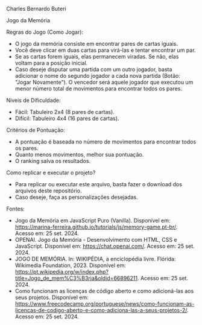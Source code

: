 Charles Bernardo Buteri

Jogo da Memória

Regras do Jogo (Como Jogar):
- O jogo da memória consiste em encontrar pares de cartas iguais.
- Você deve clicar em duas cartas para virá-las e tentar encontrar um par.
- Se as cartas forem iguais, elas permanecem viradas. Se não, elas voltam para a posição inicial.
- Caso deseje disputar uma partida com um outro jogador, basta adicionar o nome do segundo jogador a cada nova partida (Botão: "Jogar Novamente"). O vencedor será aquele jogador que executou um menor número total de movimentos para encontrar todos os pares.

Níveis de Dificuldade:
- Fácil: Tabuleiro 2x4 (8 pares de cartas).
- Difícil: Tabuleiro 4x4 (16 pares de cartas).

Critérios de Pontuação:
- A pontuação é baseada no número de movimentos para encontrar todos os pares.
- Quanto menos movimentos, melhor sua pontuação.
- O ranking salva os resultados.

Como replicar e executar o projeto?
- Para replicar ou executar este arquivo, basta fazer o download dos arquivos deste repositório.
- Caso deseje, faça as personalizações desejadas.

Fontes:
- Jogo da Memória em JavaScript Puro (Vanilla). Disponível em: https://marina-ferreira.github.io/tutorials/js/memory-game.pt-br/. Acesso em: 25 set. 2024.
- OPENAI. Jogo da Memória - Desenvolvimento com HTML, CSS e JavaScript. Disponível em: https://chat.openai.com/. Acesso em: 25 set. 2024.
- JOGO DE MEMÓRIA. In: WIKIPÉDIA, a enciclopédia livre. Flórida: Wikimedia Foundation, 2023. Disponível em: <https://pt.wikipedia.org/w/index.php?title=Jogo_de_mem%C3%B3ria&oldid=66896211>. Acesso em: 25 set. 2024.
- Como funcionam as licenças de código aberto e como adicioná-las aos seus projetos. Disponível em: https://www.freecodecamp.org/portuguese/news/como-funcionam-as-licencas-de-codigo-aberto-e-como-adiciona-las-a-seus-projetos-2/. Acesso em: 25 set. 2024.
